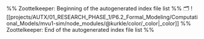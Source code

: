 %% Zoottelkeeper: Beginning of the autogenerated index file list  %%
🗂️ ![[projects/AUTX/01_RESEARCH_PHASE_1/P6.2_Formal_Modeling/Computational_Models/mvu1-sim/node_modules/@kurkle/color/_color|_color]]
%% Zoottelkeeper: End of the autogenerated index file list  %%
